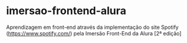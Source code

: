 # imersao-frontend-alura
Aprendizagem em front-end através da implementação do site Spotify (https://www.spotify.com/) pela Imersão Front-End da Alura [2ª edição]
